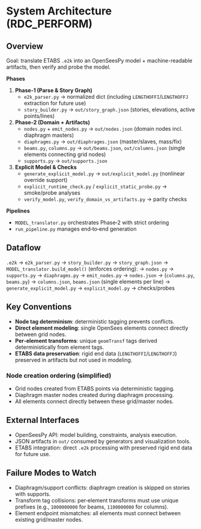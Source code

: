 # System Architecture (RDC_PERFORM)

## Overview
Goal: translate ETABS `.e2k` into an OpenSeesPy model + machine-readable artifacts, then verify and probe the model.

**Phases**
1. **Phase-1 (Parse & Story Graph)**
   - `e2k_parser.py` → normalized dict (including `LENGTHOFFI`/`LENGTHOFFJ` extraction for future use)
   - `story_builder.py` → `out/story_graph.json` (stories, elevations, active points/lines)
2. **Phase-2 (Domain + Artifacts)**
   - `nodes.py` + `emit_nodes.py` → `out/nodes.json` (domain nodes incl. diaphragm masters)
   - `diaphragms.py` → `out/diaphragms.json` (master/slaves, mass/fix)
   - `beams.py`, `columns.py` → `out/beams.json`, `out/columns.json` (single elements connecting grid nodes)
   - `supports.py` → `out/supports.json`
3. **Explicit Model & Checks**
   - `generate_explicit_model.py` → `out/explicit_model.py` (nonlinear override support)
   - `explicit_runtime_check.py` / `explicit_static_probe.py` → smoke/probe analyses
   - `verify_model.py`, `verify_domain_vs_artifacts.py` → parity checks

**Pipelines**
- `MODEL_translator.py` orchestrates Phase‑2 with strict ordering
- `run_pipeline.py` manages end‑to‑end generation

## Dataflow
`.e2k` → `e2k_parser.py` → `story_builder.py` → `story_graph.json`
→ `MODEL_translator.build_model()` (enforces ordering):
→ `nodes.py` → `supports.py` → `diaphragms.py` → `emit_nodes.py` → `nodes.json`
→ (`columns.py`, `beams.py`) → `columns.json`, `beams.json` (single elements per line)
→ `generate_explicit_model.py` → `explicit_model.py` → checks/probes

## Key Conventions
- **Node tag determinism**: deterministic tagging prevents conflicts.
- **Direct element modeling**: single OpenSees elements connect directly between grid nodes.
- **Per‑element transforms**: unique `geomTransf` tags derived deterministically from element tags.
- **ETABS data preservation**: rigid end data (`LENGTHOFFI`/`LENGTHOFFJ`) preserved in artifacts but not used in modeling.
### Node creation ordering (simplified)
- Grid nodes created from ETABS points via deterministic tagging.
- Diaphragm master nodes created during diaphragm processing.
- All elements connect directly between these grid/master nodes.

## External Interfaces
- OpenSeesPy API: model building, constraints, analysis execution.
- JSON artifacts in `out/` consumed by generators and visualization tools.
- ETABS integration: direct `.e2k` processing with preserved rigid end data for future use.

## Failure Modes to Watch
- Diaphragm/support conflicts: diaphragm creation is skipped on stories with supports.
- Transform tag collisions: per‑element transforms must use unique prefixes (e.g., `1000000000` for beams, `1100000000` for columns).
- Element endpoint mismatches: all elements must connect between existing grid/master nodes.
